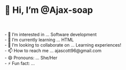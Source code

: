 <html>
<Body>
<h1> 👋 Hi, I’m @Ajax-soap</h1>  <BR>
  <BR>
- 👀 I’m interested in ... Software development<br>
- 🌱 I’m currently learning ... HTML<br>
- 💞️ I’m looking to collaborate on ... Learning experiences!<br>
- 📫 How to reach me ... ajascott96@gmail.com<br>
- 😄 Pronouns: ... She/Her<br>
- ⚡ Fun fact: ... </a>  

<!---
Ajax-soap/Ajax-soap is a ✨ special ✨ repository because its `README.md` (this file) appears on your GitHub profile.
You can click the Preview link to take a look at your changes.
--->
</Body>
</HtML>
